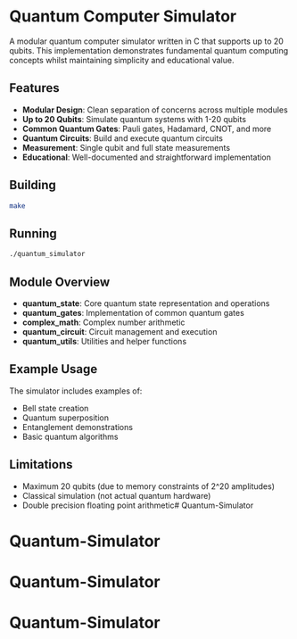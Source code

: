 # Quantum Computer Simulator

A modular quantum computer simulator written in C that supports up to 20 qubits. This implementation demonstrates fundamental quantum computing concepts whilst maintaining simplicity and educational value.

## Features

- **Modular Design**: Clean separation of concerns across multiple modules
- **Up to 20 Qubits**: Simulate quantum systems with 1-20 qubits
- **Common Quantum Gates**: Pauli gates, Hadamard, CNOT, and more
- **Quantum Circuits**: Build and execute quantum circuits
- **Measurement**: Single qubit and full state measurements
- **Educational**: Well-documented and straightforward implementation

## Building

```bash
make
```

## Running

```bash
./quantum_simulator
```

## Module Overview

- **quantum_state**: Core quantum state representation and operations
- **quantum_gates**: Implementation of common quantum gates
- **complex_math**: Complex number arithmetic
- **quantum_circuit**: Circuit management and execution
- **quantum_utils**: Utilities and helper functions

## Example Usage

The simulator includes examples of:
- Bell state creation
- Quantum superposition
- Entanglement demonstrations
- Basic quantum algorithms

## Limitations

- Maximum 20 qubits (due to memory constraints of 2^20 amplitudes)
- Classical simulation (not actual quantum hardware)
- Double precision floating point arithmetic# Quantum-Simulator
# Quantum-Simulator
# Quantum-Simulator
# Quantum-Simulator
